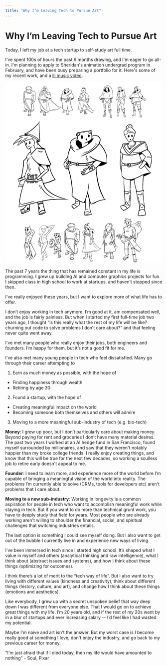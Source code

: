 ```yaml
---
title: "Why I’m Leaving Tech to Pursue Art"
---
```


# Why I’m Leaving Tech to Pursue Art
Today, I left my job at a tech startup to self-study art full time.

I've spent 100s of hours the past 6 months drawing, and I'm eager to go all-in. I'm planning to apply to Sheridan's animation undergrad program in February, and have been busy preparing a portfolio for it. Here's some of my recent work, and a [lil music video](https://twitter.com/LiamHinzman/status/1589660449271959552?s=20&t=svNe1i7jQQbYhdQahR1WVg).

![](../img/art-home-school/character-design-1/characters-final.jpeg)

The past 7 years the thing that has remained constant in my life is programming. I grew up building AI and computer graphics projects for fun. I skipped class in high school to work at startups, and haven’t stopped since then.

I've really enjoyed these years, but I want to explore more of what life has to offer.

I don’t enjoy working in tech anymore. I’m good at it, am compensated well, and the job is fairly painless. But when I started my first full-time job two years ago, I thought “is this really what the rest of my life will be like? churning out code to solve problems I don’t care about?” and that feeling never quite went away.

I've met many people who really enjoy their jobs, both engineers and founders. I’m happy for them, but it’s not a good fit for me.

I've also met many young people in tech who feel dissatisfied. Many go through their career attempting to
1. Earn as much money as possible, with the hope of
  - Finding happiness through wealth
  - Retiring by age 30
2. Found a startup, with the hope of
  - Creating meaningful impact on the world
  - Becoming someone both themselves and others will admire
3. Moving to a more meaningful sub-industry of tech (e.g. bio-tech)

**Money**: I grew up poor, but I don’t particularly care about making money. Beyond paying for rent and groceries I don’t have many material desires. The past two years I worked at an AI hedge fund in San Francisco, found myself surrounded by millionaires, and saw that they weren't notably happier than my broke college friends. I really enjoy creating things, and know that this will be true for the next few decades, so working a soulless job to retire early doesn't appeal to me.

**Founder**: I need to learn more, and experience more of the world before I’m capable of bringing a meaningful vision of the world into reality. The problems I’m currently able to solve (CRMs, tools for developers etc) aren't problems that I care about.

**Moving to a new sub-industry**: Working in longevity is a common aspiration for people in tech who want to accomplish meaningful work while staying in tech. But if you want to do more than technical grunt work, you have to deeply study that field for years. Most people who are already working aren't willing to shoulder the financial, social, and spiritual challenges that switching industries entails.

The last option is something I could see myself doing. But I also want to get out of the bubble I currently live in and experience new ways of living.

I've been immersed in tech since I started high school. It’s shaped what I value in myself and others (analytical thinking and raw intelligence), what I think about (abstract issues and systems), and how I think about these things (optimizing for outcomes).

I think there’s a lot of merit to the “tech way of life”. But I also want to try living with different values (kindness and creativity), think about different things (history, culture, and art), and change how I think about these things (emotions and aesthetics).

Like everybody, I grew up with a secret unspoken belief that way deep down I was different from everyone else. That I would go on to achieve great things with my life. I’m 20 years old, and if the rest of my 20s went by in a blur of startups and ever increasing salary -- I’d feel like I had wasted my potential.

Maybe I'm naive and art isn't the answer. But my worst case is I become really good at something I love, don't enjoy the industry, and go back to my previous career for money.

"I'm just afraid that if I died today, then my life would have amounted to nothing" - Soul, Pixar

